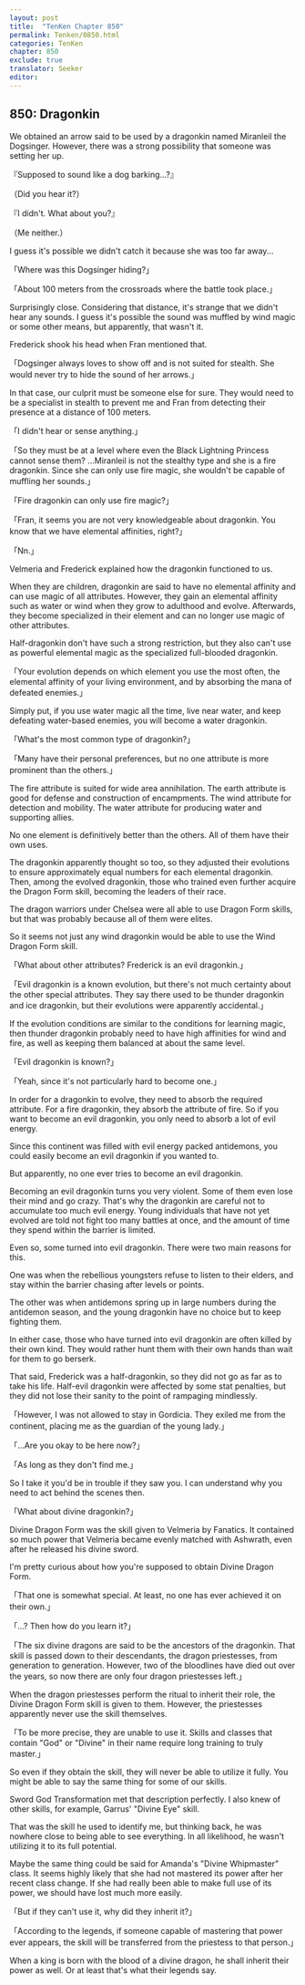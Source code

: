 ```yaml
---
layout: post
title:  "TenKen Chapter 850"
permalink: Tenken/0850.html
categories: TenKen
chapter: 850
exclude: true
translator: Seeker
editor: 
---
```

<h2>850: Dragonkin</h2>

We obtained an arrow said to be used by a dragonkin named Miranleil the Dogsinger. However, there was a strong possibility that someone was setting her up.

『Supposed to sound like a dog barking...?』

（Did you hear it?）

『I didn't. What about you?』

（Me neither.）

I guess it's possible we didn't catch it because she was too far away...

「Where was this Dogsinger hiding?」

「About 100 meters from the crossroads where the battle took place.」

Surprisingly close. Considering that distance, it's strange that we didn't hear any sounds. I guess it's possible the sound was muffled by wind magic or some other means, but apparently, that wasn't it.

Frederick shook his head when Fran mentioned that.

「Dogsinger always loves to show off and is not suited for stealth. She would never try to hide the sound of her arrows.」

In that case, our culprit must be someone else for sure. They would need to be a specialist in stealth to prevent me and Fran from detecting their presence at a distance of 100 meters.

「I didn't hear or sense anything.」

「So they must be at a level where even the Black Lightning Princess cannot sense them? ...Miranleil is not the stealthy type and she is a fire dragonkin. Since she can only use fire magic, she wouldn't be capable of muffling her sounds.」

「Fire dragonkin can only use fire magic?」

「Fran, it seems you are not very knowledgeable about dragonkin. You know that we have elemental affinities, right?」

「Nn.」

Velmeria and Frederick explained how the dragonkin functioned to us.

When they are children, dragonkin are said to have no elemental affinity and can use magic of all attributes. However, they gain an elemental affinity such as water or wind when they grow to adulthood and evolve. Afterwards, they become specialized in their element and can no longer use magic of other attributes.

Half-dragonkin don't have such a strong restriction, but they also can't use as powerful elemental magic as the specialized full-blooded dragonkin.

「Your evolution depends on which element you use the most often, the elemental affinity of your living environment, and by absorbing the mana of defeated enemies.」

Simply put, if you use water magic all the time, live near water, and keep defeating water-based enemies, you will become a water dragonkin.

「What's the most common type of dragonkin?」

「Many have their personal preferences, but no one attribute is more prominent than the others.」

The fire attribute is suited for wide area annihilation. The earth attribute is good for defense and construction of encampments. The wind attribute for detection and mobility. The water attribute for producing water and supporting allies.

No one element is definitively better than the others. All of them have their own uses.

The dragonkin apparently thought so too, so they adjusted their evolutions to ensure approximately equal numbers for each elemental dragonkin. Then, among the evolved dragonkin, those who trained even further acquire the Dragon Form skill, becoming the leaders of their race.

The dragon warriors under Chelsea were all able to use Dragon Form skills, but that was probably because all of them were elites.

So it seems not just any wind dragonkin would be able to use the Wind Dragon Form skill.

「What about other attributes? Frederick is an evil dragonkin.」

「Evil dragonkin is a known evolution, but there's not much certainty about the other special attributes. They say there used to be thunder dragonkin and ice dragonkin, but their evolutions were apparently accidental.」

If the evolution conditions are similar to the conditions for learning magic, then thunder dragonkin probably need to have high affinities for wind and fire, as well as keeping them balanced at about the same level.

「Evil dragonkin is known?」

「Yeah, since it's not particularly hard to become one.」

In order for a dragonkin to evolve, they need to absorb the required attribute. For a fire dragonkin, they absorb the attribute of fire. So if you want to become an evil dragonkin, you only need to absorb a lot of evil energy.

Since this continent was filled with evil energy packed antidemons, you could easily become an evil dragonkin if you wanted to.

But apparently, no one ever tries to become an evil dragonkin.

Becoming an evil dragonkin turns you very violent. Some of them even lose their mind and go crazy. That's why the dragonkin are careful not to accumulate too much evil energy. Young individuals that have not yet evolved are told not fight too many battles at once, and the amount of time they spend within the barrier is limited.

Even so, some turned into evil dragonkin. There were two main reasons for this.

One was when the rebellious youngsters refuse to listen to their elders, and stay within the barrier chasing after levels or points.

The other was when antidemons spring up in large numbers during the antidemon season, and the young dragonkin have no choice but to keep fighting them.

In either case, those who have turned into evil dragonkin are often killed by their own kind. They would rather hunt them with their own hands than wait for them to go berserk.

That said, Frederick was a half-dragonkin, so they did not go as far as to take his life. Half-evil dragonkin were affected by some stat penalties, but they did not lose their sanity to the point of rampaging mindlessly.

「However, I was not allowed to stay in Gordicia. They exiled me from the continent, placing me as the guardian of the young lady.」

「...Are you okay to be here now?」

「As long as they don't find me.」

So I take it you'd be in trouble if they saw you. I can understand why you need to act behind the scenes then.

「What about divine dragonkin?」

Divine Dragon Form was the skill given to Velmeria by Fanatics. It contained so much power that Velmeria became evenly matched with Ashwrath, even after he released his divine sword.

I'm pretty curious about how you're supposed to obtain Divine Dragon Form.

「That one is somewhat special. At least, no one has ever achieved it on their own.」

「...? Then how do you learn it?」

「The six divine dragons are said to be the ancestors of the dragonkin. That skill is passed down to their descendants, the dragon priestesses, from generation to generation. However, two of the bloodlines have died out over the years, so now there are only four dragon priestesses left.」

When the dragon priestesses perform the ritual to inherit their role, the Divine Dragon Form skill is given to them. However, the priestesses apparently never use the skill themselves.

「To be more precise, they are unable to use it. Skills and classes that contain "God" or "Divine" in their name require long training to truly master.」

So even if they obtain the skill, they will never be able to utilize it fully. You might be able to say the same thing for some of our skills.

Sword God Transformation met that description perfectly. I also knew of other skills, for example, Garrus' "Divine Eye" skill.

That was the skill he used to identify me, but thinking back, he was nowhere close to being able to see everything. In all likelihood, he wasn't utilizing it to its full potential.

Maybe the same thing could be said for Amanda's "Divine Whipmaster" class. It seems highly likely that she had not mastered its power after her recent class change. If she had really been able to make full use of its power, we should have lost much more easily.

「But if they can't use it, why did they inherit it?」

「According to the legends, if someone capable of mastering that power ever appears, the skill will be transferred from the priestess to that person.」

When a king is born with the blood of a divine dragon, he shall inherit their power as well. Or at least that's what their legends say.



